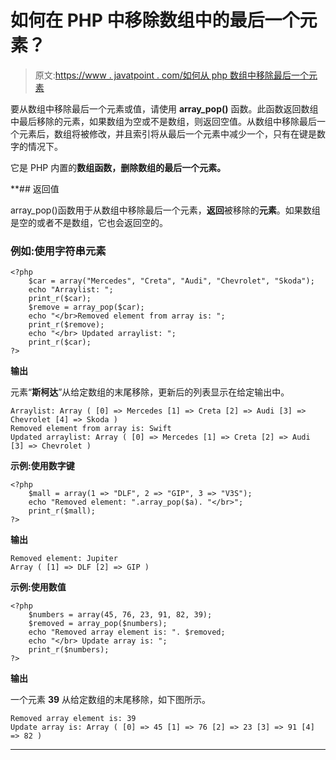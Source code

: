 # 如何在 PHP 中移除数组中的最后一个元素？

> 原文:[https://www . javatpoint . com/如何从 php 数组中移除最后一个元素](https://www.javatpoint.com/how-to-remove-last-element-from-an-array-in-php)

要从数组中移除最后一个元素或值，请使用 **array_pop()** 函数。此函数返回数组中最后移除的元素，如果数组为空或不是数组，则返回空值。从数组中移除最后一个元素后，数组将被修改，并且索引将从最后一个元素中减少一个，只有在键是数字的情况下。

它是 PHP 内置的**数组函数，删除数组的最后一个元素。**

 **## 返回值

array_pop()函数用于从数组中移除最后一个元素，**返回**被移除的**元素**。如果数组是空的或者不是数组，它也会返回空的。

### 例如:使用字符串元素

```
<?php
	$car = array("Mercedes", "Creta", "Audi", "Chevrolet", "Skoda");
	echo "Arraylist: ";
	print_r($car);
	$remove = array_pop($car);
	echo "</br>Removed element from array is: ";
	print_r($remove);
	echo "</br> Updated arraylist: ";
	print_r($car);
?>	

```

**输出**

元素“**斯柯达**”从给定数组的末尾移除，更新后的列表显示在给定输出中。

```
Arraylist: Array ( [0] => Mercedes [1] => Creta [2] => Audi [3] => Chevrolet [4] => Skoda ) 
Removed element from array is: Swift
Updated arraylist: Array ( [0] => Mercedes [1] => Creta [2] => Audi [3] => Chevrolet )

```

**示例:使用数字键**

```
<?php
	$mall = array(1 => "DLF", 2 => "GIP", 3 => "V3S");
	echo "Removed element: ".array_pop($a). "</br>";
	print_r($mall);
?>	

```

**输出**

```
Removed element: Jupiter
Array ( [1] => DLF [2] => GIP )

```

**示例:使用数值**

```
<?php
	$numbers = array(45, 76, 23, 91, 82, 39);
	$removed = array_pop($numbers);
	echo "Removed array element is: ". $removed; 
	echo "</br> Update array is: ";
	print_r($numbers);
?>	

```

**输出**

一个元素 **39** 从给定数组的末尾移除，如下图所示。

```
Removed array element is: 39
Update array is: Array ( [0] => 45 [1] => 76 [2] => 23 [3] => 91 [4] => 82 )

```

* * ***